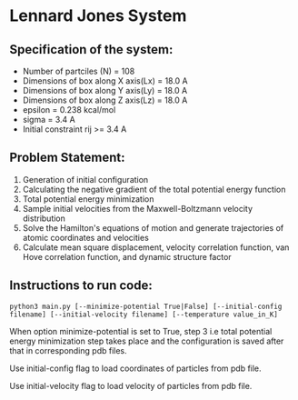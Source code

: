 # Lennard Jones System

## Specification of the system:

- Number of partciles (N) = 108
- Dimensions of box along X axis(Lx) = 18.0 A
- Dimensions of box along Y axis(Ly) = 18.0 A
- Dimensions of box along Z axis(Lz) = 18.0 A
- epsilon = 0.238 kcal/mol
- sigma = 3.4 A
- Initial constraint rij >= 3.4 A

## Problem Statement:

1. Generation of initial configuration
2. Calculating the negative gradient of the total potential energy function
3. Total potential energy minimization
4. Sample initial velocities from the Maxwell-Boltzmann velocity distribution
5. Solve the Hamilton's equations of motion and generate trajectories of atomic 
coordinates and velocities
6. Calculate mean square displacement, velocity correlation function, van Hove
correlation function, and dynamic structure factor

## Instructions to run code:
    
    python3 main.py [--minimize-potential True|False] [--initial-config filename] [--initial-velocity filename] [--temperature value_in_K]

When option minimize-potential is set to True, step 3 i.e total potential energy minimization step takes place and the configuration is saved after that in corresponding pdb files.

Use initial-config flag to load coordinates of particles from pdb file.

Use initial-velocity flag to load velocity of particles from pdb file.